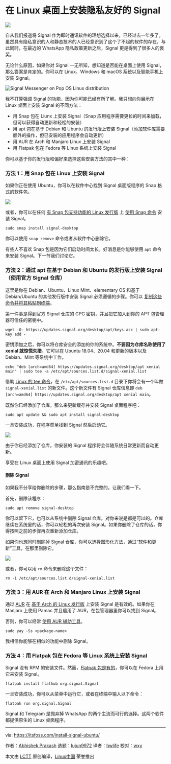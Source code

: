 [#]: collector: "lujun9972"
[#]: translator: "hwlife"
[#]: reviewer: "wxy"
[#]: publisher: " "
[#]: url: " "
[#]: subject: "Install Privacy-friendly WhatsApp Alternative Signal on Linux Desktop"
[#]: via: "https://itsfoss.com/install-signal-ubuntu/"
[#]: author: "Abhishek Prakash https://itsfoss.com/author/abhishek/"

在 Linux 桌面上安装隐私友好的 Signal
======

![](https://img.linux.net.cn/data/attachment/album/202204/01/101558k7l28z2lh3h8655h.jpg)

自从我们报道将 Signal 作为即时通讯软件的理想选择以来，已经过去一年多了。虽然具有隐私意识的人和静态技术的人已经意识到了这个了不起的软件的存在，与此同时，在最近的 WhatsApp 隐私政策更新之后，Signal 更是得到了很多人的褒奖。

无论什么原因，如果你对 Signal 一无所知，想知道是否能在桌面上使用 Signal，那么答案是肯定的。你可以在 Linux、Windows 和 macOS 系统以及智能手机上安装 Signal。

![Signal Messenger on Pop OS Linux distribution][3]

我不打算强调 Signal 的功能，因为你可能已经有所了解。我只想向你展示在 Linux 桌面上安装 Signal 的不同方法：

  * 用 Snap 包在 Liunx 上安装 Signal（Snap 应用程序需要更长的时间来加载，但可以获得自动更新和轻松的安装）
  * 用 apt 包在基于 Debian 和 Ubuntu 的发行版上安装 Signal（添加软件库需要额外的操作，但已安装的应用程序会自动更新）
  * 用 AUR 在 Arch 和 Manjaro Linux 上安装 Signal
  * 用 Flatpak 包在 Fedora 等 Linux 系统上安装 Signal

你可以基于你的发行版和偏好来选择这些安装方法的其中一种：

### 方法 1：用 Snap 包在 Linux 上安装 Signal

如果你正在使用 Ubuntu，你可以在软件中心找到 Signal 桌面版程序的 Snap 格式的软件包。

![][4]

或者，你可以在任何 [有 Snap 包支持功能的 Linux 发行版][6] 上 [使用 Snap 命令][5] 安装 Signal。

```
sudo snap install signal-desktop
```

你可以使用 `snap remove` 命令或者从软件中心删除它。

有些人不喜欢 Snap 包是因为它们启动时间太长。好消息是你能够使用 `apt` 命令来安装 Signal。下一节我们讨论它。

### 方法 2：通过 apt 在基于 Debian 和 Ubuntu 的发行版上安装 Signal（使用官方 Signal 仓库）

这里是你在 Debian、Ubuntu、Linux Mint、elementary OS 和基于 Debian/Ubuntu 的其他发行版中安装 Signal 必须遵循的步骤。你可以 [复制这些命令并将其粘贴到终端][7]。

第一件事是得到官方 Signal 仓库的 GPG 密钥，并且把它加入到你的 APT 包管理器可信任的密钥中。

```
wget -O- https://updates.signal.org/desktop/apt/keys.asc | sudo apt-key add -
```

密钥添加之后，你可以将仓库安全的添加的你的系统中。**不要因为仓库名称使用了 xenial 就惊慌失措**。它可以在 Ubuntu 18.04、20.04 和更新的版本以及 Debian、Mint 等系统中工作。

```
echo "deb [arch=amd64] https://updates.signal.org/desktop/apt xenial main" | sudo tee -a /etc/apt/sources.list.d/signal-xenial.list
```

借助 [Linux 的 tee 命令][8]，在 `/etc/apt/sources.list.d` 目录下你将会有一个叫做  `signal-xenial.list` 的新文件。这个新文件有 Signal 仓库信息即 `deb [arch=amd64] https://updates.signal.org/desktop/apt xenial main`。

既然你已经添加了仓库，那么来更新缓存并安装 Signal 桌面程序吧：

```
sudo apt update && sudo apt install signal-desktop
```

一旦安装成功，在程序菜单找到 Signal 然后启动它。

![][9]

由于你已经添加了仓库，你安装的 Signal 程序将会伴随系统日常更新而自动更新。

享受在 Linux 桌面上使用 Signal 加密通讯的乐趣吧。

#### 删除 Signal

如果我不分享给你删除的步骤，那么指南是不完整的。让我们看一下。

首先，删除该程序：

```
sudo apt remove signal-desktop
```

你可以留下它，也可以从系统中删除 Signal 仓库。对你来说是都是可以的。仓库继续在系统里的话，你可以轻松的再次安装 Signal。如果你删除了仓库的话，你得按照之前的步骤再次重新添加仓库。

如果你也想同时删除掉 Signal 仓库，你可以选择图形化方法，通过“软件和更新”工具，在那里删除它。

![][10]

或者，你可以用 `rm` 命令来删除这个文件：

```
rm -i /etc/apt/sources.list.d/signal-xenial.list
```

### 方法 3：用 AUR 在 Arch 和 Manjaro Linux 上安装 Signal

通过 [AUR][12] 在 [基于 Arch 的 Linux 发行版][11] 上安装 Signal 是有效的。如果你在 Manjaro 上使用 Pamac 并且启用了 AUR，在包管理器里你可以找到 Signal。

否则，你可以经常 [使用 AUR 辅助工具][13]。

```
sudo yay -Ss <package-name>
```

我相信你能够在相似的功能中删除 Signal。

### 方法 4：用 Flatpak 包在 Fedora 等 Linux 系统上安装 Signal

Signal 没有 RPM 的安装文件。然而，[Flatpak 包是有的][14]，你可以在 Fedora 上用它来安装 Signal。

```
flatpak install flathub org.signal.Signal
```

一旦安装成功，你可以从菜单中运行它，或者在终端中输入以下命令：

```
flatpak run org.signal.Signal
```


Signal 和 Telegram 是抛弃掉 WhatsApp 的两个主流而可行的选择。这两个软件都提供原生的 Linux 桌面程序。

--------------------------------------------------------------------------------

via: https://itsfoss.com/install-signal-ubuntu/

作者：[Abhishek Prakash][a]
选题：[lujun9972][b]
译者：[hwlife](https://github.com/hwlife)
校对：[wxy](https://github.com/wxy)

本文由 [LCTT](https://github.com/LCTT/TranslateProject) 原创编译，[Linux中国](https://linux.cn/) 荣誉推出

[a]: https://itsfoss.com/author/abhishek/
[b]: https://github.com/lujun9972
[1]: https://itsfoss.com/signal-messaging-app/
[2]: https://signal.org/
[3]: https://i2.wp.com/itsfoss.com/wp-content/uploads/2019/12/signal-shot.jpg?resize=800%2C565&ssl=1
[4]: https://i1.wp.com/itsfoss.com/wp-content/uploads/2021/01/signal-desktop-ubuntu.png?resize=800%2C425&ssl=1
[5]: https://itsfoss.com/use-snap-packages-ubuntu-16-04/
[6]: https://itsfoss.com/install-snap-linux/
[7]: https://itsfoss.com/copy-paste-linux-terminal/
[8]: https://linuxhandbook.com/tee-command/
[9]: https://i0.wp.com/itsfoss.com/wp-content/uploads/2021/01/signal-app-in-ubuntu.jpg?resize=795%2C230&ssl=1
[10]: https://i1.wp.com/itsfoss.com/wp-content/uploads/2021/01/remove-signal-repository.png?resize=800%2C401&ssl=1
[11]: https://itsfoss.com/arch-based-linux-distros/
[12]: https://itsfoss.com/aur-arch-linux/
[13]: https://itsfoss.com/best-aur-helpers/
[14]: https://flathub.org/apps/details/org.signal.Signal
[15]: https://t.me/joinchat/AAAAAEPRGUJrEE1itjpH6A
